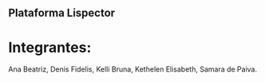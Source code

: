 ## Plataforma Lispector
# Integrantes: 
Ana Beatriz, 
Denis Fidelis, 
Kelli Bruna, 
Kethelen Elisabeth, 
Samara de Paiva.

